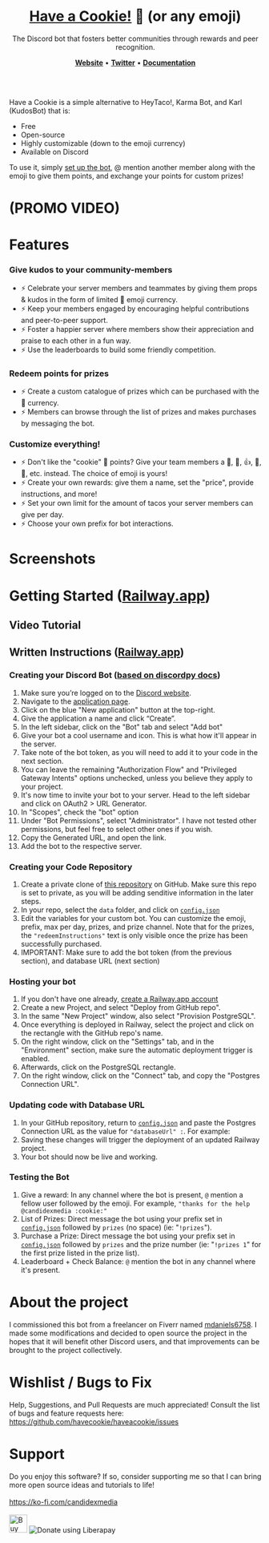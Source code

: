 <h1 align="center" style="border-bottom: none">
    <b><a href="#">Have a Cookie!</a> 🍪 (or any emoji)</b>
    <br>
</h1>

<p align="center">
The Discord bot that fosters better communities through rewards and peer recognition.</p>
<p align="center">
    <a href="#"><b>Website</b></a> •
    <a href="#"><b>Twitter</b></a> •
    <a href="https://github.com/havecookie/haveacookie#getting-started-railwayapp"><b>Documentation</b></a>
</p>  
<br>
<br>

Have a Cookie is a simple alternative to HeyTaco!, Karma Bot, and Karl (KudosBot) that is:
- Free
- Open-source
- Highly customizable (down to the emoji currency)
- Available on Discord

To use it, simply [set up the bot](https://github.com/havecookie/haveacookie#getting-started-railwayapp), @ mention another member along with the emoji to give them points, and exchange your points for custom prizes!




# (PROMO VIDEO)

# Features
### Give kudos to your community-members
- ⚡ Celebrate your server members and teammates by giving them props & kudos in the form of limited :cookie: emoji currency.
- ⚡ Keep your members engaged by encouraging helpful contributions and peer-to-peer support.
- ⚡ Foster a happier server where members show their appreciation and praise to each other in a fun way.
- ⚡ Use the leaderboards to build some friendly competition.

### Redeem points for prizes
- ⚡ Create a custom catalogue of prizes which can be purchased with the :cookie: currency.
- ⚡ Members can browse through the list of prizes and makes purchases by messaging the bot.

### Customize everything!
- ⚡ Don't like the "cookie" 🍪 points? Give your team members a 🥭, 🥝, 👍, 🍔, 🙌, etc. instead. The choice of emoji is yours!
- ⚡ Create your own rewards: give them a name, set the "price", provide instructions, and more!
- ⚡ Set your own limit for the amount of tacos your server members can give per day.
- ⚡ Choose your own prefix for bot interactions.

# Screenshots

# Getting Started ([Railway.app](https://railway.app?referralCode=7ENqQl))
## Video Tutorial

## Written Instructions ([Railway.app](https://railway.app?referralCode=7ENqQl))
### Creating your Discord Bot ([based on discordpy docs](https://discordpy.readthedocs.io/en/latest/discord.html))
1. Make sure you’re logged on to the [Discord website](https://discord.com/).
2. Navigate to the [application page](https://discord.com/developers/applications).
3. Click on the blue "New application" button at the top-right.
4. Give the application a name and click “Create”.
5. In the left sidebar, click on the "Bot" tab and select "Add bot"
6. Give your bot a cool username and icon. This is what how it'll appear in the server.
7. Take note of the bot token, as you will need to add it to your code in the next section.
8. You can leave the remaining "Authorization Flow" and "Privileged Gateway Intents" options unchecked, unless you believe they apply to your project.
9. It's now time to invite your bot to your server. Head to the left sidebar and click on OAuth2 > URL Generator.
10. In "Scopes", check the "bot" option
11. Under "Bot Permissions", select "Administrator". I have not tested other permissions, but feel free to select other ones if you wish.
12. Copy the Generated URL, and open the link.
13. Add the bot to the respective server.

### Creating your Code Repository
1. Create a private clone of [this repository](https://github.com/havecookie/haveacookie) on GitHub. Make sure this repo is set to private, as you will be adding senditive information in the later steps.
2. In your repo, select the `data` folder, and click on [`config.json`](https://github.com/havecookie/haveacookie/blob/main/data/config.json)
3. Edit the variables for your custom bot. You can customize the emoji, prefix, max per day, prizes, and prize channel. Note that for the prizes, the `"redeemInstructions"` text is only visible once the prize has been successfully purchased.
4. IMPORTANT: Make sure to add the bot token (from the previous section), and database URL (next section)

### Hosting your bot
1. If you don't have one already, [create a Railway.app account](https://railway.app?referralCode=7ENqQl)
2. Create a new Project, and select "Deploy from GitHub repo".
3. In the same "New Project" window, also select "Provision PostgreSQL".
4. Once everything is deployed in Railway, select the project and click on the rectangle with the GitHub repo's name.
5. On the right window, click on the "Settings" tab, and in the "Environment" section, make sure the automatic deployment trigger is enabled.
6. Afterwards, click on the PostgreSQL rectangle.
7. On the right window, click on the "Connect" tab, and copy the "Postgres Connection URL".

### Updating code with Database URL
1. In your GitHub repository, return to [`config.json`](https://github.com/havecookie/haveacookie/blob/main/data/config.json) and paste the Postgres Connection URL as the value for `"databaseUrl" :`. For example: 
2. Saving these changes will trigger the deployment of an updated Railway project.
3. Your bot should now be live and working.

### Testing the Bot
1. Give a reward: In any channel where the bot is present, `@` mention a fellow user followed by the emoji. For example, `"thanks for the help @candidexmedia :cookie:"`
2. List of Prizes: Direct message the bot using your prefix set in [`config.json`](https://github.com/havecookie/haveacookie/blob/main/data/config.json) followed by `prizes` (no space) (ie: "`!prizes`").
2. Purchase a Prize: Direct message the bot using your prefix set in [`config.json`](https://github.com/havecookie/haveacookie/blob/main/data/config.json) followed by `prizes` and the prize number (ie: "`!prizes 1`" for the first prize listed in the prize list).
3. Leaderboard + Check Balance: `@` mention the bot in any channel where it's present.

# About the project
I commissioned this bot from a freelancer on Fiverr named [mdaniels6758](www.fiverr.com/mdaniels6758). I made some modifications and decided to open source the project in the hopes that it will benefit other Discord users, and that improvements can be brought to the project collectively.

# Wishlist / Bugs to Fix
Help, Suggestions, and Pull Requests are much appreciated!
Consult the list of bugs and feature requests here: https://github.com/havecookie/haveacookie/issues

# Support
Do you enjoy this software? If so, consider supporting me so that I can bring more open source ideas and tutorials to life! <br><br>
https://ko-fi.com/candidexmedia <br><br>
<a href='https://ko-fi.com/O4O61QG9T' target='_blank'><img height='36' style='border:0px;height:36px;' src='https://cdn.ko-fi.com/cdn/kofi5.png?v=3' border='0' alt='Buy Me a Coffee at ko-fi.com' /></a>
<img alt="Donate using Liberapay" src="https://liberapay.com/assets/widgets/donate.svg">
